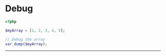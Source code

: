 # Debug

```php
<?php

$myArray = [1, 2, 3, 4, 5];

// Debug the array
var_dump($myArray);

```

---